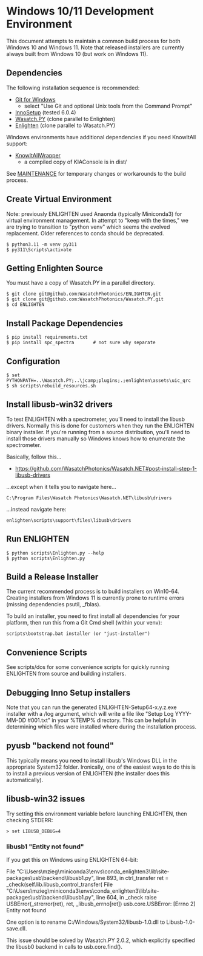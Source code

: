 # Windows 10/11 Development Environment

This document attempts to maintain a common build process for both
Windows 10 and Windows 11.  Note that released installers are currently
always built from Windows 10 (but work on Windows 11).

## Dependencies

The following installation sequence is recommended:

- [Git for Windows](https://git-scm.com/download/win)
    - select "Use Git and optional Unix tools from the Command Prompt"
- [InnoSetup](http://www.jrsoftware.org/isinfo.php) (tested 6.0.4)
- [Wasatch.PY](https://github.com/WasatchPhotonics/Wasatch.PY) (clone parallel to Enlighten)
- [Enlighten](https://github.com/WasatchPhotonics/ENLIGHTEN) (clone parallel to Wasatch.PY)

Windows environments have additional dependencies if you need KnowItAll support:

- [KnowItAllWrapper](https://github.com/WasatchPhotonics/KnowItAllWrapper)
    - a compiled copy of KIAConsole is in dist/

See [MAINTENANCE](MAINTENANCE.md) for temporary changes or workarounds to
the build process.

## Create Virtual Environment

Note: previously ENLIGHTEN used Anaonda (typically Miniconda3) for virtual 
environment management. In attempt to "keep with the times," we are trying to 
transition to "python venv" which seems the evolved replacement. Older references
to conda should be deprecated.

    $ python3.11 -m venv py311
    $ py311\Scripts\activate

## Getting Enlighten Source

You must have a copy of Wasatch.PY in a parallel directory.

    $ git clone git@github.com:WasatchPhotonics/ENLIGHTEN.git
    $ git clone git@github.com:WasatchPhotonics/Wasatch.PY.git
    $ cd ENLIGHTEN

## Install Package Dependencies

    $ pip install requirements.txt
    $ pip install spc_spectra       # not sure why separate

## Configuration

    $ set PYTHONPATH=..\Wasatch.PY;..\jcamp;plugins;.;enlighten\assets\uic_qrc
    $ sh scripts\rebuild_resources.sh

## Install libusb-win32 drivers

To test ENLIGHTEN with a spectrometer, you'll need to install the libusb drivers.
Normally this is done for customers when they run the ENLIGHTEN binary installer.
If you're running from a source distribution, you'll need to install those 
drivers manually so Windows knows how to enumerate the spectrometer.

Basically, follow this...

- https://github.com/WasatchPhotonics/Wasatch.NET#post-install-step-1-libusb-drivers

...except when it tells you to navigate here...

    C:\Program Files\Wasatch Photonics\Wasatch.NET\libusb\drivers

...instead navigate here:

    enlighten\scripts\support\files\libusb\drivers

## Run ENLIGHTEN

    $ python scripts\Enlighten.py --help
    $ python scripts\Enlighten.py 

## Build a Release Installer

The current recommended process is to build installers on Win10-64.
Creating installers from Windows 11 is currently prone to runtime errors 
(missing dependencies psutil, \_fblas). 

To build an installer, you need to first install all dependencies for your
platform, then run this from a Git Cmd shell (within your venv):

    scripts\bootstrap.bat installer (or "just-installer")

## Convenience Scripts

See scripts/dos for some convenience scripts for quickly running ENLIGHTEN from 
source and building installers.

## Debugging Inno Setup installers

Note that you can run the generated ENLIGHTEN-Setup64-x.y.z.exe installer with a /log
argument, which will write a file like "Setup Log YYYY-MM-DD #001.txt" in your %TEMP%
directory.  This can be helpful in determining which files were installed where during
the installation process.

## pyusb "backend not found"

This typically means you need to install libusb's Windows DLL in the appropriate
System32 folder.  Ironically, one of the easiest ways to do this is to install a
previous version of ENLIGHTEN (the installer does this automatically).

## libusb-win32 issues

Try setting this environment variable before launching ENLIGHTEN, then checking STDERR:

    > set LIBUSB_DEBUG=4

### libusb1 "Entity not found"

If you get this on Windows using ENLIGHTEN 64-bit:

  File "C:\Users\mzieg\miniconda3\envs\conda\_enlighten3\lib\site-packages\usb\backend\libusb1.py", line 893, in ctrl\_transfer
    ret = _check(self.lib.libusb_control_transfer(
  File "C:\Users\mzieg\miniconda3\envs\conda\_enlighten3\lib\site-packages\usb\backend\libusb1.py", line 604, in \_check
    raise USBError(_strerror(ret), ret, _libusb_errno[ret])
        usb.core.USBError: [Errno 2] Entity not found

One option is to rename C:/Windows/System32/libusb-1.0.dll to Libusb-1.0-save.dll.

This issue should be solved by Wasatch.PY 2.0.2, which explicitly specified the
libusb0 backend in calls to usb.core.find().
